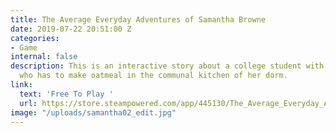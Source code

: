 ```yaml
---
title: The Average Everyday Adventures of Samantha Browne
date: 2019-07-22 20:51:00 Z
categories:
- Game
internal: false
description: This is an interactive story about a college student with social anxiety
  who has to make oatmeal in the communal kitchen of her dorm.
link:
  text: 'Free To Play '
  url: https://store.steampowered.com/app/445130/The_Average_Everyday_Adventures_of_Samantha_Browne/
image: "/uploads/samantha02_edit.jpg"
---
```



